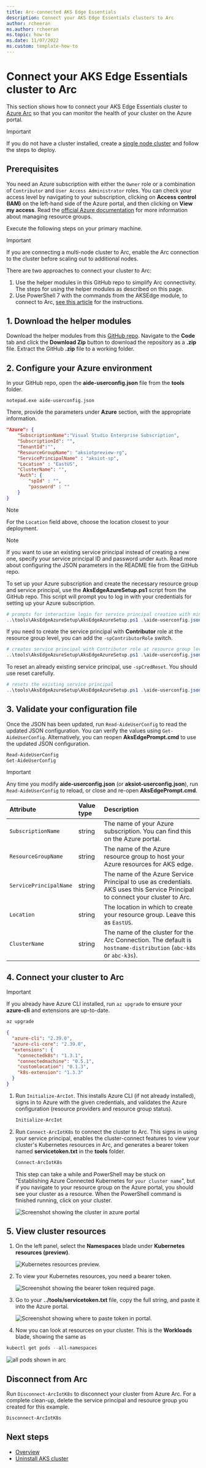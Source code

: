 ```yaml
---
title: Arc-connected AKS Edge Essentials
description: Connect your AKS Edge Essentials clusters to Arc
author: rcheeran
ms.author: rcheeran
ms.topic: how-to
ms.date: 11/07/2022
ms.custom: template-how-to
---
```


# Connect your AKS Edge Essentials cluster to Arc

This section shows how to connect your AKS Edge Essentials cluster to [Azure Arc](/azure/azure-arc/kubernetes/overview) so that you can monitor the health of your cluster on the Azure portal.

> [!IMPORTANT]
> If you do not have a cluster installed, create a [single node cluster](aks-edge-howto-single-node-deployment.md) and follow the steps to deploy.

## Prerequisites

You need an Azure subscription with either the `Owner` role or a combination of `Contributor` and `User Access Administrator` roles. You can check your access level by navigating to your subscription, clicking on **Access control (IAM)** on the left-hand side of the Azure portal, and then clicking on **View my access**. Read the [official Azure documentation](/azure/azure-resource-manager/management/manage-resource-groups-portal) for more information about managing resource groups.

Execute the following steps on your primary machine.

>[!IMPORTANT]
> If you are connecting a multi-node cluster to Arc, enable the Arc connection to the cluster before scaling out to additional nodes.

There are two approaches to connect your cluster to Arc:

1. Use the helper modules in this GitHub repo to simplify Arc connectivity. The steps for using the helper modules as described on this page.
2. Use PowerShell 7 with the commands from the AKSEdge module, to connect to Arc, [see this article](./aks-edge-howto-more-configs.md) for the instructions.

## 1. Download the helper modules

Download the helper modules from this [GitHub repo](https://github.com/Azure/aks-edge-utils).  Navigate to the **Code** tab and click the **Download Zip** button to download the repository as a **.zip** file. Extract the GitHub **.zip** file to a working folder.

## 2. Configure your Azure environment

In your GitHub repo, open the **aide-userconfig.json** file from the **tools** folder.

```shell
notepad.exe aide-userconfig.json
```

There, provide the parameters under **Azure** section, with the appropriate information.

```json
"Azure": {
    "SubscriptionName":"Visual Studio Enterprise Subscription",
    "SubscriptionId": "",
    "TenantId":"",
    "ResourceGroupName": "aksiotpreview-rg",
    "ServicePrincipalName" : "aksiot-sp",
    "Location" : "EastUS",
    "ClusterName": "",
    "Auth": {
        "spId" : "",
        "password" : ""
    }
}
```

>[!NOTE]
> For the `Location` field above, choose the location closest to your deployment.

>[!NOTE]
> If you want to use an existing service principal instead of creating a new one, specify your service principal ID and password under `Auth`. Read more about configuring the JSON parameters in the README file from the GitHub repo.

To set up your Azure subscription and create the necessary resource group and service principal, use the **AksEdgeAzureSetup.ps1** script from the GitHub repo. This script will prompt you to log in with your credentials for setting up your Azure subscription.

```powershell
# prompts for interactive login for service principal creation with minimal privileges
..\tools\AksEdgeAzureSetup\AksEdgeAzureSetup.ps1 .\aide-userconfig.json
```

If you need to create the service principal with **Contributor** role at the resource group level, you can add the `-spContributorRole` switch.

```powershell
# creates service principal with Contributor role at resource group level
..\tools\AksEdgeAzureSetup\AksEdgeAzureSetup.ps1 .\aide-userconfig.json -spContributorRole
```

To reset an already existing service principal, use `-spCredReset`. You should use reset carefully.

```powershell
# resets the existing service principal
..\tools\AksEdgeAzureSetup\AksEdgeAzureSetup.ps1 .\aide-userconfig.json -spCredReset
```

## 3. Validate your configuration file

Once the JSON has been updated, run `Read-AideUserConfig` to read the updated JSON configuration. You can verify the values using `Get-AideUserConfig`. Alternatively, you can reopen **AksEdgePrompt.cmd** to use the updated JSON configuration.

```powershell
Read-AideUserConfig
Get-AideUserConfig
```

> [!IMPORTANT]
> Any time you modify **aide-userconfig.json** (or **aksiot-userconfig.json**), run `Read-AideUserConfig` to reload, or close and re-open **AksEdgePrompt.cmd**.

| Attribute | Value type      |  Description |
| :------------ |:-----------|:--------|
|`SubscriptionName` | string | The name of your Azure subscription. You can find this on the Azure portal.|
|`ResourceGroupName` | string | The name of the Azure resource group to host your Azure resources for AKS edge.|
|`ServicePrincipalName` | string | The name of the Azure Service Principal to use as credentials. AKS uses this Service Principal to connect your cluster to Arc.|
|`Location` | string | The location in which to create your resource group. Leave this as `EastUS`. |
|`ClusterName` | string | The name of the cluster for the Arc Connection. The default is `hostname-distribution` (`abc-k8s` or `abc-k3s`). |

## 4. Connect your cluster to Arc

> [!IMPORTANT]
> If you already have Azure CLI installed, run `az upgrade` to ensure your **azure-cli** and extensions are up-to-date.

```cmd
az upgrade
```

```json
{
  "azure-cli": "2.39.0",
  "azure-cli-core": "2.39.0",
  "extensions": {
    "connectedk8s": "1.3.1",
    "connectedmachine": "0.5.1",
    "customlocation": "0.1.3",
    "k8s-extension": "1.3.3"
  }
}
```

1. Run `Initialize-ArcIot`. This installs Azure CLI (if not already installed), signs in to Azure with the given credentials, and validates the Azure configuration (resource providers and resource group status).

   ```powershell
   Initialize-ArcIot
   ```

2. Run `Connect-ArcIotK8s` to connect the cluster to Arc. This signs in using your service principal, enables the cluster-connect features to view your cluster's Kubernetes resources in Arc, and generates a bearer token named **servicetoken.txt** in the **tools** folder.

   ```powershell
   Connect-ArcIotK8s
   ```

   This step can take a while and PowerShell may be stuck on "Establishing Azure Connected Kubernetes for `your cluster name`", but if you navigate to your resource group on the Azure portal, you should see your cluster as a resource. When the PowerShell command is finished running, click on your cluster.

   ![Screenshot showing the cluster in azure portal](media/aks-edge/cluster-in-az-portal.png)

## 5. View cluster resources

1. On the left panel, select the **Namespaces** blade under **Kubernetes resources (preview)**.

   ![Kubernetes resources preview.](media/aks-edge/kubernetes-resources-preview.png)

2. To view your Kubernetes resources, you need a bearer token.

   ![Screenshot showing the bearer token required page.](media/aks-edge/bearer-token-required.png)

3. Go to your **../tools/servicetoken.txt** file, copy the full string, and paste it into the Azure portal.

   ![Screenshot showing where to paste token in portal.](media/aks-edge/bearer-token-in-portal.png)

4. Now you can look at resources on your cluster. This is the **Workloads** blade, showing the same as

```powershell
kubectl get pods --all-namespaces
```

![all pods shown in arc](media/aks-edge/all-pods-in-arc.png)

## Disconnect from Arc

Run `Disconnect-ArcIotK8s` to disconnect your cluster from Azure Arc. For a complete clean-up, delete the service principal and resource group you created for this example.

```powershell
Disconnect-ArcIotK8s
```

## Next steps

- [Overview](aks-edge-overview.md)
- [Uninstall AKS cluster](aks-edge-howto-uninstall.md)
